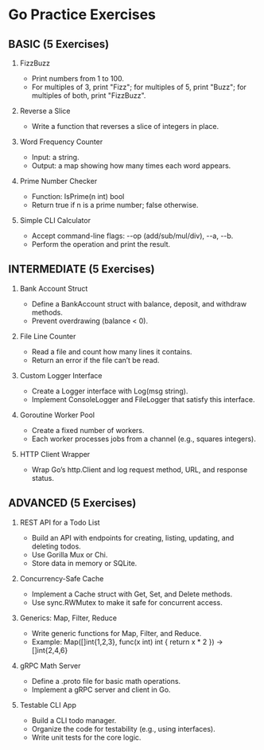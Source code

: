 
Go Practice Exercises
=====================

BASIC (5 Exercises)
-------------------
1. FizzBuzz
   - Print numbers from 1 to 100.
   - For multiples of 3, print "Fizz"; for multiples of 5, print "Buzz"; for multiples of both, print "FizzBuzz".

2. Reverse a Slice
   - Write a function that reverses a slice of integers in place.

3. Word Frequency Counter
   - Input: a string.
   - Output: a map showing how many times each word appears.

4. Prime Number Checker
   - Function: IsPrime(n int) bool
   - Return true if n is a prime number; false otherwise.

5. Simple CLI Calculator
   - Accept command-line flags: --op (add/sub/mul/div), --a, --b.
   - Perform the operation and print the result.


INTERMEDIATE (5 Exercises)
--------------------------
1. Bank Account Struct
   - Define a BankAccount struct with balance, deposit, and withdraw methods.
   - Prevent overdrawing (balance < 0).

2. File Line Counter
   - Read a file and count how many lines it contains.
   - Return an error if the file can’t be read.

3. Custom Logger Interface
   - Create a Logger interface with Log(msg string).
   - Implement ConsoleLogger and FileLogger that satisfy this interface.

4. Goroutine Worker Pool
   - Create a fixed number of workers.
   - Each worker processes jobs from a channel (e.g., squares integers).

5. HTTP Client Wrapper
   - Wrap Go’s http.Client and log request method, URL, and response status.


ADVANCED (5 Exercises)
----------------------
1. REST API for a Todo List
   - Build an API with endpoints for creating, listing, updating, and deleting todos.
   - Use Gorilla Mux or Chi.
   - Store data in memory or SQLite.

2. Concurrency-Safe Cache
   - Implement a Cache struct with Get, Set, and Delete methods.
   - Use sync.RWMutex to make it safe for concurrent access.

3. Generics: Map, Filter, Reduce
   - Write generic functions for Map, Filter, and Reduce.
   - Example: Map([]int{1,2,3}, func(x int) int { return x * 2 }) -> []int{2,4,6}

4. gRPC Math Server
   - Define a .proto file for basic math operations.
   - Implement a gRPC server and client in Go.

5. Testable CLI App
   - Build a CLI todo manager.
   - Organize the code for testability (e.g., using interfaces).
   - Write unit tests for the core logic.
